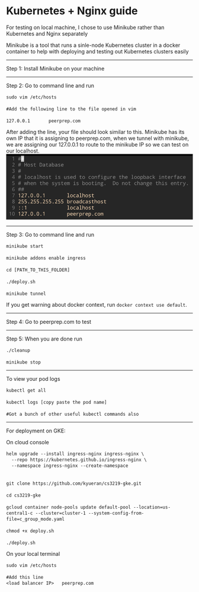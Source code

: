 # Kubernetes + Nginx guide

For testing on local machine, I chose to use Minikube rather than Kubernetes and Nginx separately

Minikube is a tool that runs a sinle-node Kubernetes cluster in a docker container to help with deploying and testing out Kubernetes clusters easily

---

Step 1: Install Minikube on your machine

---

Step 2: Go to command line and run

```
sudo vim /etc/hosts

#Add the following line to the file opened in vim

127.0.0.1       peerprep.com
```

After adding the line, your file should look similar to this. Minikube has its own IP that it is assigning to peerprep.com, when we tunnel with minikube, we are assigning our 127.0.0.1 to route to the minikube IP so we can test on our localhost.
![pic](/pics/ipconfig.png)

---

Step 3: Go to command line and run

```
minikube start

minikube addons enable ingress

cd [PATH_TO_THIS_FOLDER]

./deploy.sh

minikube tunnel
```

If you get warning about docker context, run `docker context use default`.

---

Step 4: Go to peerprep.com to test

---

Step 5: When you are done run

```
./cleanup

minikube stop
```

---

To view your pod logs

```
kubectl get all

kubectl logs [copy paste the pod name]

#Got a bunch of other useful kubectl commands also
```



---

For deployment on GKE:

On cloud console
```
helm upgrade --install ingress-nginx ingress-nginx \
  --repo https://kubernetes.github.io/ingress-nginx \
  --namespace ingress-nginx --create-namespace


git clone https://github.com/kyueran/cs3219-gke.git

cd cs3219-gke

gcloud container node-pools update default-pool --location=us-central1-c --cluster=cluster-1 --system-config-from-file=c_group_mode.yaml

chmod +x deploy.sh

./deploy.sh
```

On your local terminal 
```
sudo vim /etc/hosts

#Add this line
<load balancer IP>   peerprep.com
```
